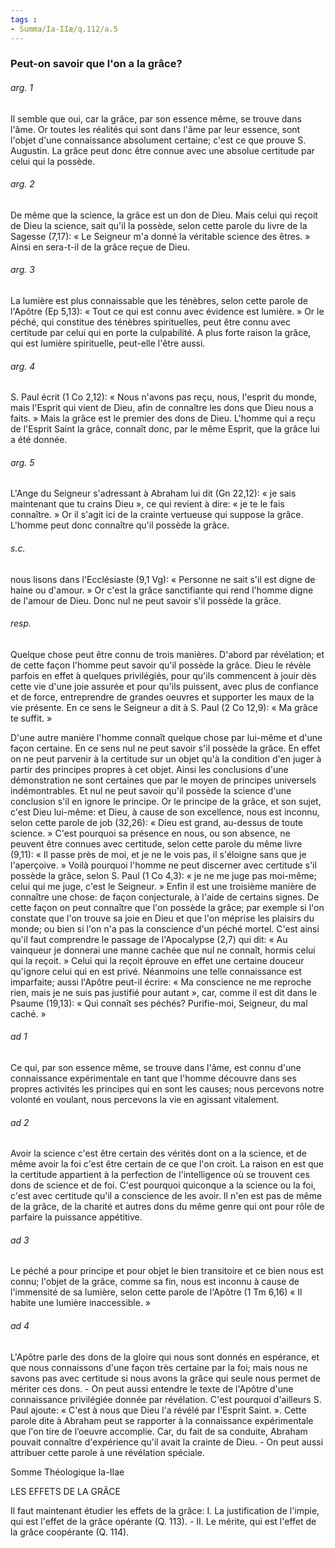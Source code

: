 ```yaml
---
tags : 
- Summa/Ia-IIæ/q.112/a.5
---
```


### Peut-on savoir que l'on a la grâce?

###### arg. 1
Il semble que oui, car la grâce, par son essence même, se trouve dans l'âme. Or toutes les réalités qui sont dans l'âme par leur essence, sont l'objet d'une connaissance absolument certaine; c'est ce que prouve S. Augustin. La grâce peut donc être connue avec une absolue certitude par celui qui la possède. 

###### arg. 2
De même que la science, la grâce est un don de Dieu. Mais celui qui reçoit de Dieu la science, sait qu'il la possède, selon cette parole du livre de la Sagesse (7,17): « Le Seigneur m'a donné la véritable science des êtres. » Ainsi en sera-t-il de la grâce reçue de Dieu. 

###### arg. 3
La lumière est plus connaissable que les ténèbres, selon cette parole de l'Apôtre (Ep 5,13): « Tout ce qui est connu avec évidence est lumière. » Or le péché, qui constitue des ténèbres spirituelles, peut être connu avec certitude par celui qui en porte la culpabilité. A plus forte raison la grâce, qui est lumière spirituelle, peut-elle l'être aussi. 

###### arg. 4
S. Paul écrit (1 Co 2,12): « Nous n'avons pas reçu, nous, l'esprit du monde, mais l'Esprit qui vient de Dieu, afin de connaître les dons que Dieu nous a faits. » Mais la grâce est le premier des dons de Dieu. L'homme qui a reçu de l'Esprit Saint la grâce, connaît donc, par le même Esprit, que la grâce lui a été donnée. 

###### arg. 5
L'Ange du Seigneur s'adressant à Abraham lui dit (Gn 22,12): « je sais maintenant que tu crains Dieu », ce qui revient à dire: « je te le fais connaître. » Or il s'agit ici de la crainte vertueuse qui suppose la grâce. L'homme peut donc connaître qu'il possède la grâce. 

###### s.c.
nous lisons dans l'Ecclésiaste (9,1 Vg): « Personne ne sait s'il est digne de haine ou d'amour. » Or c'est la grâce sanctifiante qui rend l'homme digne de l'amour de Dieu. Donc nul ne peut savoir s'il possède la grâce. 

###### resp.
Quelque chose peut être connu de trois manières. D'abord par révélation; et de cette façon l'homme peut savoir qu'il possède la grâce. Dieu le révèle parfois en effet à quelques privilégiés, pour qu'ils commencent à jouir dès cette vie d'une joie assurée et pour qu'ils puissent, avec plus de confiance et de force, entreprendre de grandes oeuvres et supporter les maux de la vie présente. En ce sens le Seigneur a dit à S. Paul (2 Co 12,9): « Ma grâce te suffit. » 

D'une autre manière l'homme connaît quelque chose par lui-même et d'une façon certaine. En ce sens nul ne peut savoir s'il possède la grâce. En effet on ne peut parvenir à la certitude sur un objet qu'à la condition d'en juger à partir des principes propres à cet objet. Ainsi les conclusions d'une démonstration ne sont certaines que par le moyen de principes universels indémontrables. Et nul ne peut savoir qu'il possède la science d'une conclusion s'il en ignore le principe. Or le principe de la grâce, et son sujet, c'est Dieu lui-même: et Dieu, à cause de son excellence, nous est inconnu, selon cette parole de job (32,26): « Dieu est grand, au-dessus de toute science. » C'est pourquoi sa présence en nous, ou son absence, ne peuvent être connues avec certitude, selon cette parole du même livre (9,11): « Il passe près de moi, et je ne le vois pas, il s'éloigne sans que je l'aperçoive. » Voilà pourquoi l'homme ne peut discerner avec certitude s'il possède la grâce, selon S. Paul (1 Co 4,3): « je ne me juge pas moi-même; celui qui me juge, c'est le Seigneur. » Enfin il est une troisième manière de connaître une chose: de façon conjecturale, à l'aide de certains signes. De cette façon on peut connaître que l'on possède la grâce; par exemple si l'on constate que l'on trouve sa joie en Dieu et que l'on méprise les plaisirs du monde; ou bien si l'on n'a pas la conscience d'un péché mortel. C'est ainsi qu'il faut comprendre le passage de l'Apocalypse (2,7) qui dit: « Au vainqueur je donnerai une manne cachée que nul ne connaît, hormis celui qui la reçoit. » Celui qui la reçoit éprouve en effet une certaine douceur qu'ignore celui qui en est privé. Néanmoins une telle connaissance est imparfaite; aussi l'Apôtre peut-il écrire: « Ma conscience ne me reproche rien, mais je ne suis pas justifié pour autant », car, comme il est dit dans le Psaume (19,13): « Qui connaît ses péchés? Purifie-moi, Seigneur, du mal caché. » 

###### ad 1
Ce qui, par son essence même, se trouve dans l'âme, est connu d'une connaissance expérimentale en tant que l'homme découvre dans ses propres activités les principes qui en sont les causes; nous percevons notre volonté en voulant, nous percevons la vie en agissant vitalement. 

###### ad 2
Avoir la science c'est être certain des vérités dont on a la science, et de même avoir la foi c'est être certain de ce que l'on croit. La raison en est que la certitude appartient à la perfection de l'intelligence où se trouvent ces dons de science et de foi. C'est pourquoi quiconque a la science ou la foi, c'est avec certitude qu'il a conscience de les avoir. Il n'en est pas de même de la grâce, de la charité et autres dons du même genre qui ont pour rôle de parfaire la puissance appétitive. 

###### ad 3
Le péché a pour principe et pour objet le bien transitoire et ce bien nous est connu; l'objet de la grâce, comme sa fin, nous est inconnu à cause de l'immensité de sa lumière, selon cette parole de l'Apôtre (1 Tm 6,16) « Il habite une lumière inaccessible. » 

###### ad 4
L'Apôtre parle des dons de la gloire qui nous sont donnés en espérance, et que nous connaissons d'une façon très certaine par la foi; mais nous ne savons pas avec certitude si nous avons la grâce qui seule nous permet de mériter ces dons. - On peut aussi entendre le texte de l'Apôtre d'une connaissance privilégiée donnée par révélation. C'est pourquoi d'ailleurs S. Paul ajoute: « C'est à nous que Dieu l'a révélé par l'Esprit Saint. ». Cette parole dite à Abraham peut se rapporter à la connaissance expérimentale que l'on tire de l’oeuvre accomplie. Car, du fait de sa conduite, Abraham pouvait connaître d'expérience qu'il avait la crainte de Dieu. - On peut aussi attribuer cette parole à une révélation spéciale. 

Somme Théologique Ia-IIae 

LES EFFETS DE LA GRÂCE

Il faut maintenant étudier les effets de la grâce: I. La justification de l'impie, qui est l'effet de la grâce opérante (Q. 113). - II. Le mérite, qui est l'effet de la grâce coopérante (Q. 114). 

